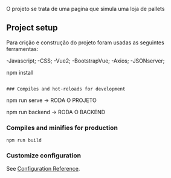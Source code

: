O projeto se trata de uma pagina que simula uma loja de pallets

## Project setup
Para crição e construção do projeto foram usadas as seguintes ferramentas:

-Javascript;
-CSS;
-Vue2;
-BootstrapVue;
-Axios;
-JSONserver;

npm install
```

### Compiles and hot-reloads for development
```
npm run serve -> RODA O PROJETO

npm run backend -> RODA O BACKEND 

### Compiles and minifies for production
```
npm run build
```

### Customize configuration
See [Configuration Reference](https://cli.vuejs.org/config/).
